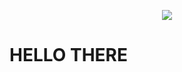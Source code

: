 <p align="center">
    <img src="https://c.tenor.com/zHi1yy-QyTUAAAAd/anime-train.gif">
</p>

# HELLO THERE